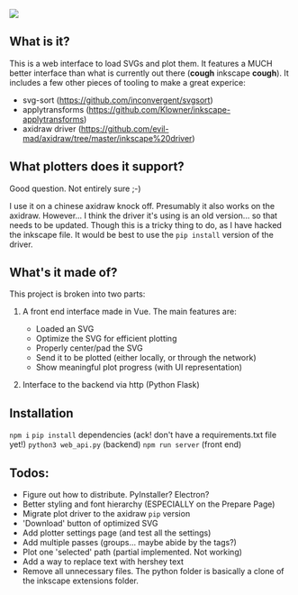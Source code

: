 ![](./demo.gif)

What is it?
-------
This is a web interface to load SVGs and plot them. It features a MUCH better interface than what is currently out there (**cough** inkscape **cough**).
It includes a few other pieces of tooling to make a great experice:
- svg-sort (https://github.com/inconvergent/svgsort)
- applytransforms (https://github.com/Klowner/inkscape-applytransforms)
- axidraw driver (https://github.com/evil-mad/axidraw/tree/master/inkscape%20driver)

What plotters does it support?
-----------------------------
Good question. Not entirely sure ;-)

I use it on a chinese axidraw knock off. Presumably it also works on the axidraw. However... I think the driver it's using
is an old version... so that needs to be updated. Though this is a tricky thing to do, as I have hacked the inkscape file. It would be best to use the `pip install` version of the driver. 

What's it made of?
--------

This project is broken into two parts:

1. A front end interface made in Vue. The main features are:
    - Loaded an SVG
    - Optimize the SVG for efficient plotting
    - Properly center/pad the SVG
    - Send it to be plotted (either locally, or through the network)
    - Show meaningful plot progress (with UI representation)

2. Interface to the backend via http (Python Flask)    

Installation
------------
`npm i`
`pip install` dependencies (ack! don't have a requirements.txt file yet!)
`python3 web_api.py` (backend)
`npm run server` (front end)

Todos:
------
- Figure out how to distribute. PyInstaller? Electron?
- Better styling and font hierarchy (ESPECIALLY on the Prepare Page)
- Migrate plot driver to the axidraw `pip` version
- 'Download' button of optimized SVG
- Add plotter settings page (and test all the settings)
- Add multiple passes (groups... maybe abide by the <g> tags?)
- Plot one 'selected' path (partial implemented. Not working) 
- Add a way to replace text with hershey text
- Remove all unnecessary files. The python folder is basically a clone of the inkscape extensions folder. 


